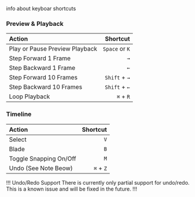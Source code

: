 info about keyboar shortcuts

### Preview & Playback
Action | Shortcut
:--- | ---:
Play or Pause Preview Playback | `Space` or `K`
Step Forward 1 Frame | `→`
Step Backward 1 Frame | `←`
Step Forward 10 Frames | `Shift` + `→`
Step Backward 10 Frames | `Shift` + `←`
Loop Playback | `⌘` + `R`

### Timeline
Action | Shortcut
:--- | ---:
Select | `V`
Blade | `B`
Toggle Snapping On/Off | `M`
Undo (See Note Beow) | `⌘` + `Z`

!!! Undo/Redo Support
There is currently only partial support for undo/redo. This is a known issue and will be fixed in the future.
!!!